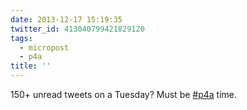 ```yaml
---
date: 2013-12-17 15:19:35
twitter_id: 413040799421829120
tags:
  - micropost
  - p4a
title: ''
---
```


150+ unread tweets on a Tuesday? Must be [#p4a](https://twitter.com/hashtag/p4a) time.

